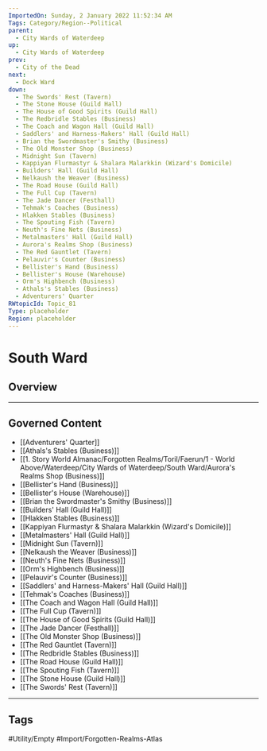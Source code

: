```yaml
---
ImportedOn: Sunday, 2 January 2022 11:52:34 AM
Tags: Category/Region--Political
parent:
  - City Wards of Waterdeep
up:
  - City Wards of Waterdeep
prev:
  - City of the Dead
next:
  - Dock Ward
down:
  - The Swords' Rest (Tavern)
  - The Stone House (Guild Hall)
  - The House of Good Spirits (Guild Hall)
  - The Redbridle Stables (Business)
  - The Coach and Wagon Hall (Guild Hall)
  - Saddlers' and Harness-Makers' Hall (Guild Hall)
  - Brian the Swordmaster's Smithy (Business)
  - The Old Monster Shop (Business)
  - Midnight Sun (Tavern)
  - Kappiyan Flurmastyr & Shalara Malarkkin (Wizard's Domicile)
  - Builders' Hall (Guild Hall)
  - Nelkaush the Weaver (Business)
  - The Road House (Guild Hall)
  - The Full Cup (Tavern)
  - The Jade Dancer (Festhall)
  - Tehmak's Coaches (Business)
  - Hlakken Stables (Business)
  - The Spouting Fish (Tavern)
  - Neuth's Fine Nets (Business)
  - Metalmasters' Hall (Guild Hall)
  - Aurora's Realms Shop (Business)
  - The Red Gauntlet (Tavern)
  - Pelauvir's Counter (Business)
  - Bellister's Hand (Business)
  - Bellister's House (Warehouse)
  - Orm's Highbench (Business)
  - Athals's Stables (Business)
  - Adventurers' Quarter
RWtopicId: Topic_81
Type: placeholder
Region: placeholder
---
```

# South Ward
## Overview
---
## Governed Content
- [[Adventurers' Quarter]]
- [[Athals's Stables (Business)]]
- [[1. Story World Almanac/Forgotten Realms/Toril/Faerun/1 - World Above/Waterdeep/City Wards of Waterdeep/South Ward/Aurora's Realms Shop (Business)]]
- [[Bellister's Hand (Business)]]
- [[Bellister's House (Warehouse)]]
- [[Brian the Swordmaster's Smithy (Business)]]
- [[Builders' Hall (Guild Hall)]]
- [[Hlakken Stables (Business)]]
- [[Kappiyan Flurmastyr & Shalara Malarkkin (Wizard's Domicile)]]
- [[Metalmasters' Hall (Guild Hall)]]
- [[Midnight Sun (Tavern)]]
- [[Nelkaush the Weaver (Business)]]
- [[Neuth's Fine Nets (Business)]]
- [[Orm's Highbench (Business)]]
- [[Pelauvir's Counter (Business)]]
- [[Saddlers' and Harness-Makers' Hall (Guild Hall)]]
- [[Tehmak's Coaches (Business)]]
- [[The Coach and Wagon Hall (Guild Hall)]]
- [[The Full Cup (Tavern)]]
- [[The House of Good Spirits (Guild Hall)]]
- [[The Jade Dancer (Festhall)]]
- [[The Old Monster Shop (Business)]]
- [[The Red Gauntlet (Tavern)]]
- [[The Redbridle Stables (Business)]]
- [[The Road House (Guild Hall)]]
- [[The Spouting Fish (Tavern)]]
- [[The Stone House (Guild Hall)]]
- [[The Swords' Rest (Tavern)]]


---
## Tags
#Utility/Empty #Import/Forgotten-Realms-Atlas

